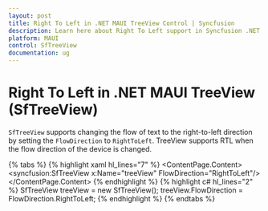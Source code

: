 ```yaml
---
layout: post
title: Right To Left in .NET MAUI TreeView Control | Syncfusion
description: Learn here about Right To Left support in Syncfusion .NET MAUI TreeView (SfTreeView) Control and more.
platform: MAUI
control: SfTreeView
documentation: ug
---
```


# Right To Left in .NET MAUI TreeView (SfTreeView)

`SfTreeView` supports changing the flow of text to the right-to-left direction by setting the `FlowDirection` to `RightToLeft`. TreeView supports RTL when the flow direction of the device is changed.

{% tabs %}
{% highlight xaml hl_lines="7" %}
<ContentPage xmlns="http://schemas.microsoft.com/dotnet/2021/maui"
             xmlns:x="http://schemas.microsoft.com/winfx/2009/xaml"
             xmlns:syncfusion="clr-namespace:Syncfusion.Maui.TreeView;assembly=Syncfusion.Maui.TreeView"
             x:Class="Selection.MainPage">
    <ContentPage.Content>
       <syncfusion:SfTreeView x:Name="treeView" 
                              FlowDirection="RightToLeft"/>
    </ContentPage.Content>
</ContentPage>
{% endhighlight %}
{% highlight c# hl_lines="2" %}
SfTreeView treeView = new SfTreeView();
treeView.FlowDirection = FlowDirection.RightToLeft;
{% endhighlight %}
{% endtabs %}
